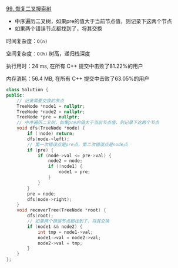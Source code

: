 [99. 恢复二叉搜索树](https://leetcode-cn.com/problems/recover-binary-search-tree/)

- 中序遍历二叉树，如果pre的值大于当前节点值，则记录下这两个节点
- 如果两个错误节点都找到了，将其交换

时间复杂度：`O(n)`

空间复杂度：`O(h)` 树高，递归栈深度

执行用时：24 ms, 在所有 C++ 提交中击败了81.22%的用户

内存消耗：56.4 MB, 在所有 C++ 提交中击败了63.05%的用户

```c++
class Solution {
public:
    // 记录需要交换的节点
    TreeNode *node1 = nullptr;
    TreeNode *node2 = nullptr;
    TreeNode *pre = nullptr;
    // 中序遍历二叉树，如果pre的值大于当前节点值，则记录下这两个节点
    void dfs(TreeNode *node) {
        if (!node) return;
        dfs(node->left);
        // 第一次错误点是pre点，第二次错误点是node点
        if (pre) {
            if (node->val <= pre->val) {
                node2 = node;
                if (!node1) {
                    node1 = pre;
                }
            }
        }
        pre = node;
        dfs(node->right);
    }
    void recoverTree(TreeNode *root) {
        dfs(root);
        // 如果两个错误节点都找到了，将其交换
        if (node1 && node2) {
            int tmp = node1->val;
            node1->val = node2->val;
            node2->val = tmp;
        }
    }
};
```

